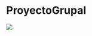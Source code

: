 # ProyectoGrupal

<img src="https://upload.wikimedia.org/wikipedia/commons/thumb/1/1e/SITIO-EN-CONSTRUCCION.jpg/1200px-SITIO-EN-CONSTRUCCION.jpg"/>
